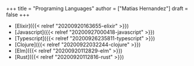 +++
title = "Programing Languages"
author = ["Matias Hernandez"]
draft = false
+++

-   [Elixir]({{< relref "20200920163655-elixir" >}})
-   [Javascript]({{< relref "20200927000418-javascript" >}})
-   [Typescript]({{< relref "20200926235811-typescript" >}})
-   [Clojure]({{< relref "20200922032244-clojure" >}})
-   [Elm]({{< relref "20200920112829-elm" >}})
-   [Rust]({{< relref "20200920112816-rust" >}})
